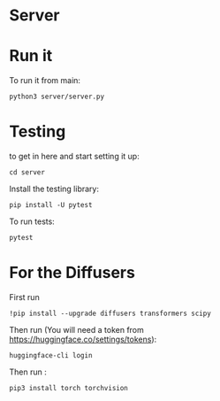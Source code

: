 # Server

# Run it

To run it from main:

`python3 server/server.py`

# Testing

to get in here and start setting it up:

`cd server`

Install the testing library:

`pip install -U pytest`

To run tests:

`pytest`

# For the Diffusers

First run

`!pip install --upgrade diffusers transformers scipy`

Then run (You will need a token from https://huggingface.co/settings/tokens):

`huggingface-cli login`

Then run :

`pip3 install torch torchvision`
